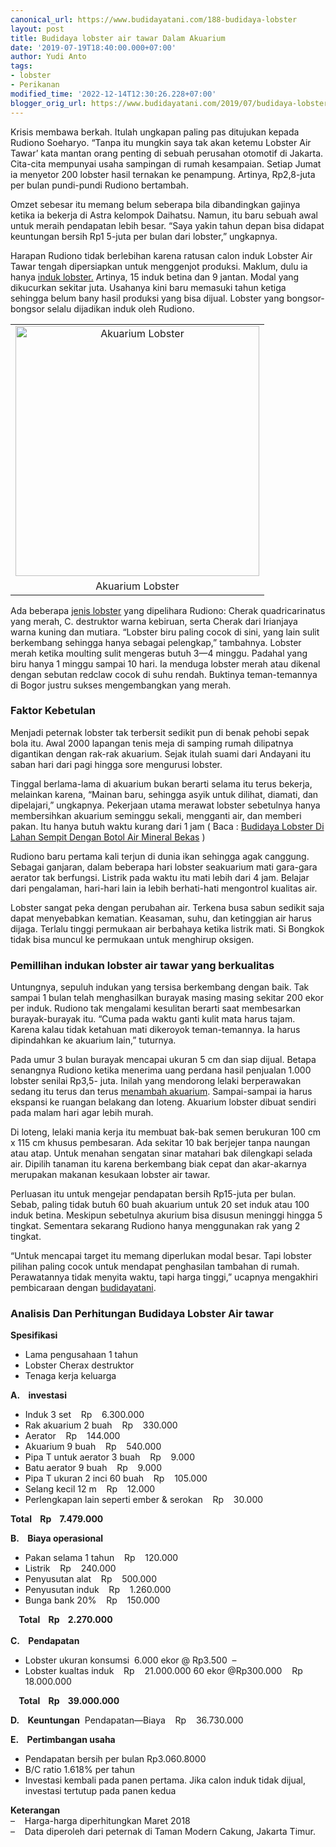 ```yaml
---
canonical_url: https://www.budidayatani.com/188-budidaya-lobster
layout: post
title: Budidaya lobster air tawar Dalam Akuarium
date: '2019-07-19T18:40:00.000+07:00'
author: Yudi Anto
tags:
- lobster
- Perikanan
modified_time: '2022-12-14T12:30:26.228+07:00'
blogger_orig_url: https://www.budidayatani.com/2019/07/budidaya-lobster-air-tawar-dalam.html
---
```


<p>Krisis membawa berkah. Itulah ungkapan paling pas ditujukan kepada Rudiono Soeharyo. &#8220;Tanpa itu mungkin saya tak akan ketemu Lobster Air Tawar&#8217; kata mantan orang penting di sebuah perusahan otomotif di Jakarta. Cita-cita mempunyai usaha sampingan di rumah kesampaian. Setiap Jumat ia menyetor 200 lobster hasil ternakan ke penampung. Artinya, Rp2,8-juta per bulan pundi-pundi Rudiono bertambah.</p><p>Omzet sebesar itu memang belum seberapa bila dibandingkan gajinya ketika ia bekerja di Astra kelompok Daihatsu. Namun, itu baru sebuah awal untuk meraih pendapatan lebih besar. “Saya yakin tahun depan bisa didapat keuntungan bersih Rp1 5-juta per bulan dari lobster,” ungkapnya.</p><p>Harapan Rudiono tidak berlebihan karena ratusan calon induk Lobster Air Tawar tengah dipersiapkan untuk menggenjot produksi. Maklum, dulu ia hanya <a href="https://www.budidayatani.com/search/label/lobster">induk lobster.</a> Artinya, 15 induk betina dan 9 jantan. Modal yang dikucurkan sekitar juta. Usahanya kini baru memasuki tahun ketiga sehingga belum bany hasil produksi yang bisa dijual. Lobster yang bongsor-bongsor selalu dijadikan induk oleh Rudiono.</p><table style="margin-left: auto; margin-right: auto; text-align: center;" cellspacing="0" cellpadding="0" align="center"><tbody><tr><td style="text-align: center;"><a style="margin-left: auto; margin-right: auto;" href="https://i0.wp.com/1.bp.blogspot.com/-cvBGT_XwkbU/XTGqcoTKRRI/AAAAAAAADEQ/_alBZy3J9cghcSMC5BvTNt2O0UomYNNegCLcBGAs/s1600/udang_586x600.jpg?ssl=1"><img loading="lazy" title="Akuarium Lobster" src="https://i1.wp.com/1.bp.blogspot.com/-cvBGT_XwkbU/XTGqcoTKRRI/AAAAAAAADEQ/_alBZy3J9cghcSMC5BvTNt2O0UomYNNegCLcBGAs/s400/udang_586x600.jpg?resize=390%2C400&amp;ssl=1" alt="Akuarium Lobster" width="390" height="400" border="0" data-original-height="600" data-original-width="586" data-recalc-dims="1" /></a></td></tr><tr><td style="text-align: center;">Akuarium Lobster</td></tr></tbody></table><p>Ada beberapa <a href="https://www.budidayatani.com/2019/07/jenis-lobster-air-tawar-yang.html">jenis lobster</a> yang dipelihara Rudiono: Cherak quadricarinatus yang merah, C. destruktor warna kebiruan, serta Cherak dari Irianjaya warna kuning dan mutiara. “Lobster biru paling cocok di sini, yang lain sulit berkembang sehingga hanya sebagai pelengkap,” tambahnya. Lobster merah ketika moulting sulit mengeras butuh 3—4 minggu. Padahal yang biru hanya 1 minggu sampai 10 hari. Ia menduga lobster merah atau dikenal dengan sebutan redclaw cocok di suhu rendah. Buktinya teman-temannya di Bogor justru sukses mengembangkan yang merah.</p><h3>Faktor Kebetulan</h3><p>Menjadi peternak lobster tak terbersit sedikit pun di benak pehobi sepak bola itu. Awal 2000 lapangan tenis meja di samping rumah dilipatnya digantikan dengan rak-rak akuarium. Sejak itulah suami dari Andayani itu saban hari dari pagi hingga sore mengurusi lobster.</p><p>Tinggal berlama-lama di akuarium bukan berarti selama itu terus bekerja, melainkan karena, “Mainan baru, sehingga asyik untuk dilihat, diamati, dan dipelajari,” ungkapnya. Pekerjaan utama merawat lobster sebetulnya hanya membersihkan akuarium seminggu sekali, mengganti air, dan memberi pakan. Itu hanya butuh waktu kurang dari 1 jam ( Baca : <a href="https://www.budidayatani.com/2019/06/budidaya-lobster-di-lahan-sempit-dengan.html">Budidaya Lobster Di Lahan Sempit Dengan Botol Air Mineral Bekas</a> )</p><p>Rudiono baru pertama kali terjun di dunia ikan sehingga agak canggung. Sebagai ganjaran, dalam beberapa hari lobster seakuarium mati gara-gara aerator tak berfungsi. Listrik pada waktu itu mati lebih dari 4 jam. Belajar dari pengalaman, hari-hari lain ia lebih berhati-hati mengontrol kualitas air.</p><p>Lobster sangat peka dengan perubahan air. Terkena busa sabun sedikit saja dapat menyebabkan kematian. Keasaman, suhu, dan ketinggian air harus dijaga. Terlalu tinggi permukaan air berbahaya ketika listrik mati. Si Bongkok tidak bisa muncul ke permukaan untuk menghirup oksigen.</p><h3>Pemillihan indukan lobster air tawar yang berkualitas</h3><p>Untungnya, sepuluh indukan yang tersisa berkembang dengan baik. Tak sampai 1 bulan telah menghasilkan burayak masing masing sekitar 200 ekor per induk. Rudiono tak mengalami kesulitan berarti saat membesarkan burayak-burayak itu. “Cuma pada waktu ganti kulit mata harus tajam. Karena kalau tidak ketahuan mati dikeroyok teman-temannya. Ia harus dipindahkan ke akuarium lain,” tuturnya.</p><p>Pada umur 3 bulan burayak mencapai ukuran 5 cm dan siap dijual. Betapa senangnya Rudiono ketika menerima uang perdana hasil penjualan 1.000 lobster senilai Rp3,5- juta. Inilah yang mendorong lelaki berperawakan sedang itu terus dan terus <a href="https://www.budidayatani.com/2019/07/budidaya-lobster-dengan-akuarium-modal.html">menambah akuarium</a>. Sampai-sampai ia harus ekspansi ke ruangan belakang dan loteng. Akuarium lobster dibuat sendiri pada malam hari agar lebih murah.</p><p>Di loteng, lelaki mania kerja itu membuat bak-bak semen berukuran 100 cm x 115 cm khusus pembesaran. Ada sekitar 10 bak berjejer tanpa naungan atau atap. Untuk menahan sengatan sinar matahari bak dilengkapi selada air. Dipilih tanaman itu karena berkembang biak cepat dan akar-akarnya merupakan makanan kesukaan lobster air tawar.</p><p>Perluasan itu untuk mengejar pendapatan bersih Rp15-juta per bulan. Sebab, paling tidak butuh 60 buah akuarium untuk 20 set induk atau 100 induk betina. Meskipun sebetulnya akurium bisa disusun meninggi hingga 5 tingkat. Sementara sekarang Rudiono hanya menggunakan rak yang 2 tingkat.</p><p>“Untuk mencapai target itu memang diperlukan modal besar. Tapi lobster pilihan paling cocok untuk mendapat penghasilan tambahan di rumah. Perawatannya tidak menyita waktu, tapi harga tinggi,” ucapnya mengakhiri pembicaraan dengan <a href="https://www.budidayatani.com/">budidayatani</a>.</p><h3>Analisis Dan Perhitungan Budidaya Lobster Air tawar</h3><p><b>Spesifikasi</b></p><ul><li>Lama pengusahaan 1 tahun</li><li>Lobster Cherax destruktor</li><li>Tenaga kerja keluarga</li></ul><p><b>A.    investasi </b></p><ul><li>Induk 3 set    Rp    6.300.000</li><li>Rak akuarium 2 buah    Rp    330.000</li><li>Aerator    Rp    144.000</li><li>Akuarium 9 buah    Rp    540.000</li><li>Pipa T untuk aerator 3 buah    Rp    9.000</li><li>Batu aerator 9 buah    Rp    9.000</li><li>Pipa T ukuran 2 inci 60 buah    Rp    105.000</li><li>Selang kecil 12 m    Rp    12.000</li><li>Perlengkapan lain seperti ember &amp; serokan    Rp    30.000</li></ul><p><b>Total    Rp    7.479.000</b></p><p><b>B.    Biaya operasional  </b></p><ul><li>Pakan selama 1 tahun    Rp    120.000</li><li>Listrik    Rp    240.000</li><li>Penyusutan alat    Rp    500.000</li><li>Penyusutan induk    Rp    1.260.000</li><li>Bunga bank 20%    Rp    150.000</li></ul><p><b>    Total    Rp    2.270.000</b><br /><b><br />C.    Pendapatan </b></p><ul><li>Lobster ukuran konsumsi  6.000 ekor @ Rp3.500  &#8211;</li><li>Lobster kualtas induk    Rp    21.000.000 60 ekor @Rp300.000    Rp    18.000.000</li></ul><p><b>    Total    Rp    39.000.000</b></p><p><b>D.    Keuntungan</b>  Pendapatan—Biaya    Rp    36.730.000</p><p><b>E.    Pertimbangan usaha </b></p><ul><li>Pendapatan bersih per bulan Rp3.060.8000</li><li>B/C ratio 1.618% per tahun</li><li>Investasi kembali pada panen pertama. Jika calon induk tidak dijual, investasi tertutup pada panen kedua</li></ul><p><b>Keterangan            </b><br />&#8211;    Harga-harga diperhitungkan Maret 2018<br />&#8211;    Data diperoleh dari peternak di Taman Modern Cakung, Jakarta Timur.</p>